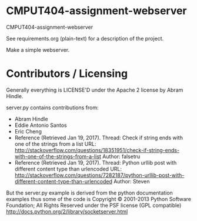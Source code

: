 CMPUT404-assignment-webserver
=============================

CMPUT404-assignment-webserver

See requirements.org (plain-text) for a description of the project.

Make a simple webserver.

Contributors / Licensing
========================

Generally everything is LICENSE'D under the Apache 2 license by Abram Hindle.

server.py contains contributions from:

* Abram Hindle
* Eddie Antonio Santos
* Eric Cheng
* Reference (Retrieved Jan 19, 2017). 
	Thread: Check if string ends with one of the strings from a list
	URL:    http://stackoverflow.com/questions/18351951/check-if-string-ends-with-one-of-the-strings-from-a-list
	Author: falsetru
* Reference (Retrieved Jan 19, 2017). 
	Thread: Python urllib post with different content type than urlencoded
	URL:    http://stackoverflow.com/questions/7282187/python-urllib-post-with-different-content-type-than-urlencoded
	Author: Steven

But the server.py example is derived from the python documentation
examples thus some of the code is Copyright © 2001-2013 Python
Software Foundation; All Rights Reserved under the PSF license (GPL
compatible) http://docs.python.org/2/library/socketserver.html

